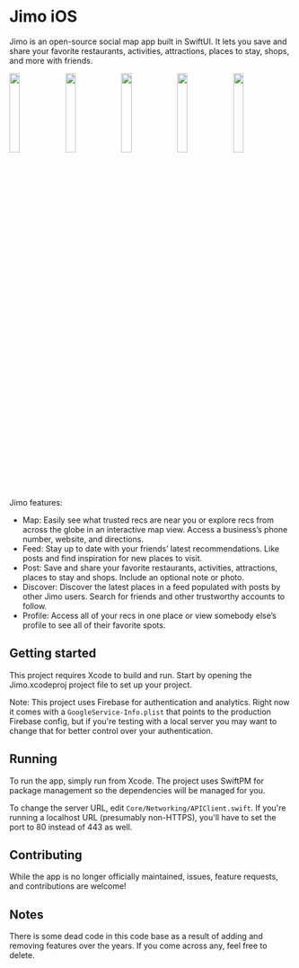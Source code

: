 # Jimo iOS

Jimo is an open-source social map app built in SwiftUI.
It lets you save and share your favorite restaurants, activities, attractions, places to stay, shops, and more with friends.

<img src="https://github.com/user-attachments/assets/6d6b693f-4417-4ec3-a987-b4020ba9d607" width="19%" />
<img src="https://github.com/user-attachments/assets/ed2d14f2-f496-44eb-ade6-30831e6392c7" width="19%" />
<img src="https://github.com/user-attachments/assets/3f75b99a-3063-4226-aec9-349b80bb96b1" width="19%" />
<img src="https://github.com/user-attachments/assets/7e5fd2e4-1e75-4518-a493-207f511f48e9" width="19%" />
<img src="https://github.com/user-attachments/assets/ecb8d96f-88fb-4c14-871a-dfb89fb2c624" width="19%" />



Jimo features:
- Map: Easily see what trusted recs are near you or explore recs from across the globe in an interactive map view. Access a business’s phone number, website, and directions.
- Feed: Stay up to date with your friends’ latest recommendations. Like posts and find inspiration for new places to visit.
- Post: Save and share your favorite restaurants, activities, attractions, places to stay and shops. Include an optional note or photo.
- Discover: Discover the latest places in a feed populated with posts by other Jimo users. Search for friends and other trustworthy accounts to follow.
- Profile: Access all of your recs in one place or view somebody else’s profile to see all of their favorite spots.

## Getting started

This project requires Xcode to build and run. Start by opening the Jimo.xcodeproj project file to set up your project.

Note: This project uses Firebase for authentication and analytics. Right now it comes with a `GoogleService-Info.plist` that points to the production Firebase config, but if you're testing with a local server you may want to change that for better control over your authentication.

## Running

To run the app, simply run from Xcode. The project uses SwiftPM for package management so the dependencies will be managed for you.

To change the server URL, edit `Core/Networking/APIClient.swift`. If you're running a localhost URL (presumably non-HTTPS), you'll have to set the port to 80 instead of 443 as well.

## Contributing

While the app is no longer officially maintained, issues, feature requests, and contributions are welcome!

## Notes

There is some dead code in this code base as a result of adding and removing features over the years. If you come across any, feel free to delete.
